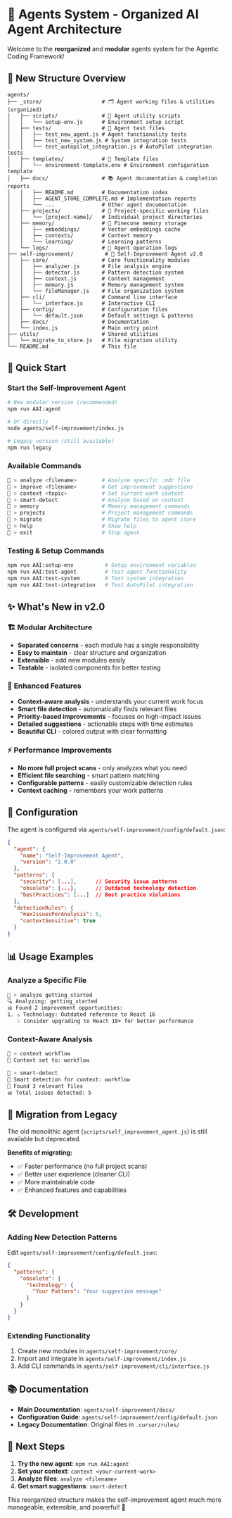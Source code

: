 # 🤖 Agents System - Organized AI Agent Architecture

Welcome to the **reorganized** and **modular** agents system for the Agentic Coding Framework!

## 📁 **New Structure Overview**

```
agents/
├── _store/                   # 🗂️ Agent working files & utilities (organized)
│   ├── scripts/              # 🔧 Agent utility scripts
│   │   └── setup-env.js      # Environment setup script
│   ├── tests/                # 🧪 Agent test files
│   │   ├── test_new_agent.js # Agent functionality tests
│   │   ├── test_new_system.js # System integration tests
│   │   └── test_autopilot_integration.js # AutoPilot integration tests
│   ├── templates/            # 📄 Template files
│   │   └── environment-template.env # Environment configuration template
│   ├── docs/                 # 📚 Agent documentation & completion reports
│   │   ├── README.md         # Documentation index
│   │   ├── AGENT_STORE_COMPLETE.md # Implementation reports
│   │   └── ...               # Other agent documentation
│   ├── projects/             # 📂 Project-specific working files
│   │   └── [project-name]/   # Individual project directories
│   ├── memory/               # 🧠 Pinecone memory storage
│   │   ├── embeddings/       # Vector embeddings cache
│   │   ├── contexts/         # Context memory
│   │   └── learning/         # Learning patterns
│   └── logs/                 # 📝 Agent operation logs
├── self-improvement/          # 🧠 Self-Improvement Agent v2.0
│   ├── core/                 # Core functionality modules
│   │   ├── analyzer.js       # File analysis engine
│   │   ├── detector.js       # Pattern detection system
│   │   ├── context.js        # Context management
│   │   ├── memory.js         # Memory management system
│   │   └── fileManager.js    # File organization system
│   ├── cli/                  # Command line interface
│   │   └── interface.js      # Interactive CLI
│   ├── config/               # Configuration files
│   │   └── default.json      # Default settings & patterns
│   ├── docs/                 # Documentation
│   └── index.js              # Main entry point
├── utils/                    # Shared utilities
│   └── migrate_to_store.js   # File migration utility
└── README.md                 # This file
```

## 🚀 **Quick Start**

### Start the Self-Improvement Agent
```bash
# New modular version (recommended)
npm run AAI:agent

# Or directly
node agents/self-improvement/index.js

# Legacy version (still available)
npm run legacy
```

### Available Commands
```bash
🤖 > analyze <filename>        # Analyze specific .mdc file
🤖 > improve <filename>        # Get improvement suggestions  
🤖 > context <topic>           # Set current work context
🤖 > smart-detect              # Analyze based on context
🤖 > memory                    # Memory management commands
🤖 > projects                  # Project management commands
🤖 > migrate                   # Migrate files to agent store
🤖 > help                      # Show help
🤖 > exit                      # Stop agent
```

### Testing & Setup Commands
```bash
npm run AAI:setup-env          # Setup environment variables
npm run AAI:test-agent         # Test agent functionality
npm run AAI:test-system        # Test system integration
npm run AAI:test-integration   # Test AutoPilot integration
```

## ✨ **What's New in v2.0**

### 🏗️ **Modular Architecture**
- **Separated concerns** - each module has a single responsibility
- **Easy to maintain** - clear structure and organization
- **Extensible** - add new modules easily
- **Testable** - isolated components for better testing

### 🎯 **Enhanced Features**
- **Context-aware analysis** - understands your current work focus
- **Smart file detection** - automatically finds relevant files
- **Priority-based improvements** - focuses on high-impact issues
- **Detailed suggestions** - actionable steps with time estimates
- **Beautiful CLI** - colored output with clear formatting

### ⚡ **Performance Improvements**
- **No more full project scans** - only analyzes what you need
- **Efficient file searching** - smart pattern matching
- **Configurable patterns** - easily customizable detection rules
- **Context caching** - remembers your work patterns

## 🔧 **Configuration**

The agent is configured via `agents/self-improvement/config/default.json`:

```json
{
  "agent": {
    "name": "Self-Improvement Agent",
    "version": "2.0.0"
  },
  "patterns": {
    "security": [...],      // Security issue patterns
    "obsolete": {...},      // Outdated technology detection
    "bestPractices": [...]  // Best practice violations
  },
  "detectionRules": {
    "maxIssuesPerAnalysis": 5,
    "contextSensitive": true
  }
}
```

## 📊 **Usage Examples**

### Analyze a Specific File
```bash
🤖 > analyze getting_started
🔍 Analyzing: getting_started
📊 Found 2 improvement opportunities:
1. ⚠️ Technology: Outdated reference to React 16
   💡 Consider upgrading to React 18+ for better performance
```

### Context-Aware Analysis
```bash
🤖 > context workflow
📍 Context set to: workflow

🤖 > smart-detect
🎯 Smart detection for context: workflow
🎯 Found 3 relevant files
📊 Total issues detected: 5
```

## 🔄 **Migration from Legacy**

The old monolithic agent (`scripts/self_improvement_agent.js`) is still available but deprecated. 

**Benefits of migrating:**
- ✅ Faster performance (no full project scans)
- ✅ Better user experience (cleaner CLI)
- ✅ More maintainable code
- ✅ Enhanced features and capabilities

## 🛠️ **Development**

### Adding New Detection Patterns
Edit `agents/self-improvement/config/default.json`:

```json
{
  "patterns": {
    "obsolete": {
      "technology": {
        "Your Pattern": "Your suggestion message"
      }
    }
  }
}
```

### Extending Functionality
1. Create new modules in `agents/self-improvement/core/`
2. Import and integrate in `agents/self-improvement/index.js`
3. Add CLI commands in `agents/self-improvement/cli/interface.js`

## 📚 **Documentation**

- **Main Documentation**: `agents/self-improvement/docs/`
- **Configuration Guide**: `agents/self-improvement/config/default.json`
- **Legacy Documentation**: Original files in `.cursor/rules/`

## 🎉 **Next Steps**

1. **Try the new agent**: `npm run AAI:agent`
2. **Set your context**: `context <your-current-work>`
3. **Analyze files**: `analyze <filename>`
4. **Get smart suggestions**: `smart-detect`

This reorganized structure makes the self-improvement agent much more manageable, extensible, and powerful! 🚀 